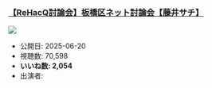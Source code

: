 ### [【ReHacQ討論会】板橋区ネット討論会【藤井サチ】](https://www.youtube.com/watch?v=DmiKtOIqqQU)
[![](https://img.youtube.com/vi/DmiKtOIqqQU/sddefault.jpg)](https://www.youtube.com/watch?v=DmiKtOIqqQU)
-   公開日: 2025-06-20
-   視聴数: 70,598
-   **いいね数: 2,054**
-   出演者: 
